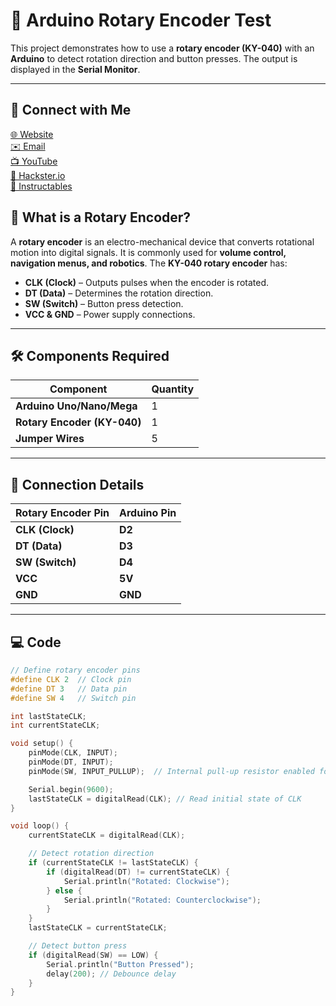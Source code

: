 # 🔄 Arduino Rotary Encoder Test  

This project demonstrates how to use a **rotary encoder (KY-040)** with an **Arduino** to detect rotation direction and button presses. The output is displayed in the **Serial Monitor**.  

---
## 🔗 Connect with Me
[🌐 Website](https://electroiot.in)  
[✉️ Email](mailto:electroiot@hotmail.com)  
[📺 YouTube](https://www.youtube.com/@ElectroIoT-IN)  
[🔬 Hackster.io](https://www.hackster.io/Manoranjan2050)  
[📖 Instructables](https://www.instructables.com/member/ElectroIoTIN)  


## 📌 What is a Rotary Encoder?  

A **rotary encoder** is an electro-mechanical device that converts rotational motion into digital signals. It is commonly used for **volume control, navigation menus, and robotics**. The **KY-040 rotary encoder** has:  

- **CLK (Clock)** – Outputs pulses when the encoder is rotated.  
- **DT (Data)** – Determines the rotation direction.  
- **SW (Switch)** – Button press detection.  
- **VCC & GND** – Power supply connections.  

---

## 🛠 Components Required  

| Component           | Quantity |
|---------------------|----------|
| **Arduino Uno/Nano/Mega** | 1 |
| **Rotary Encoder (KY-040)** | 1 |
| **Jumper Wires**   | 5 |

---

## 📡 Connection Details  

| Rotary Encoder Pin | Arduino Pin |
|-------------------|------------|
| **CLK (Clock)**   | **D2**      |
| **DT (Data)**     | **D3**      |
| **SW (Switch)**   | **D4**      |
| **VCC**           | **5V**      |
| **GND**           | **GND**     |

---

## 💻 Code  

```cpp
// Define rotary encoder pins
#define CLK 2  // Clock pin
#define DT 3   // Data pin
#define SW 4   // Switch pin

int lastStateCLK;
int currentStateCLK;

void setup() {
    pinMode(CLK, INPUT);
    pinMode(DT, INPUT);
    pinMode(SW, INPUT_PULLUP);  // Internal pull-up resistor enabled for button

    Serial.begin(9600);
    lastStateCLK = digitalRead(CLK); // Read initial state of CLK
}

void loop() {
    currentStateCLK = digitalRead(CLK);

    // Detect rotation direction
    if (currentStateCLK != lastStateCLK) {
        if (digitalRead(DT) != currentStateCLK) {
            Serial.println("Rotated: Clockwise");
        } else {
            Serial.println("Rotated: Counterclockwise");
        }
    }
    lastStateCLK = currentStateCLK;

    // Detect button press
    if (digitalRead(SW) == LOW) {
        Serial.println("Button Pressed");
        delay(200); // Debounce delay
    }
}
